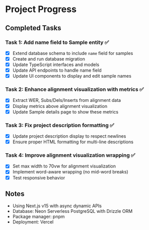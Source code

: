 # Project Progress

## Completed Tasks

### Task 1: Add name field to Sample entity ✅
- [x] Extend database schema to include `name` field for samples
- [x] Create and run database migration
- [x] Update TypeScript interfaces and models
- [x] Update API endpoints to handle name field
- [x] Update UI components to display and edit sample names

### Task 2: Enhance alignment visualization with metrics ✅
- [x] Extract WER, Subs/Dels/Inserts from alignment data
- [x] Display metrics above alignment visualization
- [x] Update Sample details page to show these metrics

### Task 3: Fix project description formatting ✅
- [x] Update project description display to respect newlines
- [x] Ensure proper HTML formatting for multi-line descriptions

### Task 4: Improve alignment visualization wrapping ✅
- [x] Set max width to 70vw for alignment visualization
- [x] Implement word-aware wrapping (no mid-word breaks)
- [x] Test responsive behavior

## Notes

- Using Next.js v15 with async dynamic APIs
- Database: Neon Serverless PostgreSQL with Drizzle ORM
- Package manager: pnpm
- Deployment: Vercel
